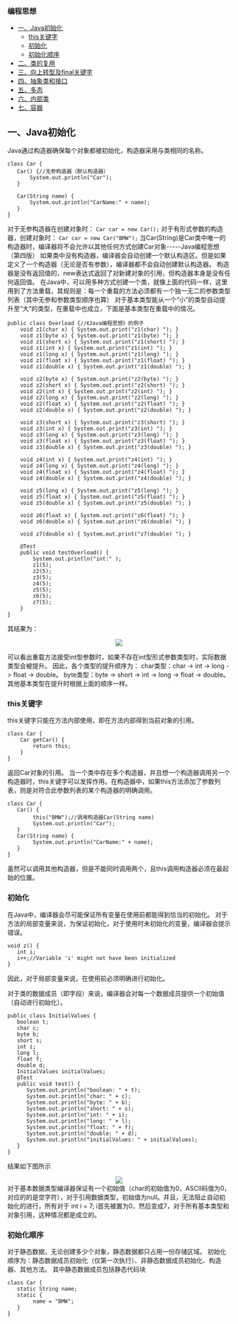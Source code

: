 ### 编程思想
   * [一、Java初始化](#一Java初始化)
       * [this关键字](#this关键字)
       * [初始化](#初始化)
       * [初始化顺序](#初始化顺序)
   * [二、类的复用](#二Java类的复用)
   * [三、向上转型及final关键字](#三向上转型及final关键字)
   * [四、抽象类和接口](#四抽象类和接口)
   * [五、多态](#五多态)
   * [六、内部类](#六内部类)
   * [七、容器](#七容器)


## 一、Java初始化

Java通过构造器确保每个对象都被初始化，构造器采用与类相同的名称。
```
class Car {
   Car() {//无参构造器（默认构造器）
       System.out.println("Car");
   }

   Car(String name) {
       System.out.println("CarName:" + name);
   }
}
```
对于无参构造器在创建对象时：
```Car car = new Car();```
对于有形式参数的构造器，创建对象时：
```Car car = new Car("BMW");```
当Car(String)是Car类中唯一的构造器时，编译器将不会允许以其他任何方式创建Car对象-----Java编程思想（第四版）
如果类中没有构造器，编译器会自动创建一个默认构造区。但是如果定义了一个构造器（无论是否有参数），编译器都不会自动创建默认构造器。
构造器是没有返回值的，new表达式返回了对新建对象的引用，但构造器本身是没有任何返回值。
在Java中，可以用多种方式创建一个类，就像上面的代码一样，这里用到了方法重载，其规则是：每一个重载的方法必须都有一个独一无二的参数类型列表（其中无参和参数类型顺序也算）
对于基本类型能从一个“小”的类型自动提升至“大”的类型，在重载中也成立，下面是基本类型在重载中的情况。
```
public class Overload {//《Java编程思想》的例子
    void z1(char x) { System.out.print("z1(char) "); }
    void z1(byte x) { System.out.print("z1(byte) "); }
    void z1(short x) { System.out.print("z1(short) "); }
    void z1(int x) { System.out.print("z1(int) "); }
    void z1(long x) { System.out.print("z1(long) "); }
    void z1(float x) { System.out.print("z1(float) "); }
    void z1(double x) { System.out.print("z1(double) "); }

    void z2(byte x) { System.out.print("z2(byte) "); }
    void z2(short x) { System.out.print("z2(short) "); }
    void z2(int x) { System.out.print("z2(int) "); }
    void z2(long x) { System.out.print("z2(long) "); }
    void z2(float x) { System.out.print("z2(float) "); }
    void z2(double x) { System.out.print("z2(double) "); }

    void z3(short x) { System.out.print("z3(short) "); }
    void z3(int x) { System.out.print("z3(int) "); }
    void z3(long x) { System.out.print("z3(long) "); }
    void z3(float x) { System.out.print("z3(float) "); }
    void z3(double x) { System.out.print("z3(double) "); }

    void z4(int x) { System.out.print("z4(int) "); }
    void z4(long x) { System.out.print("z4(long) "); }
    void z4(float x) { System.out.print("z4(float) "); }
    void z4(double x) { System.out.print("z4(double) "); }

    void z5(long x) { System.out.print("z5(long) "); }
    void z5(float x) { System.out.print("z5(float) "); }
    void z5(double x) { System.out.print("z5(double) "); }

    void z6(float x) { System.out.print("z6(float) "); }
    void z6(double x) { System.out.print("z6(double) "); }

    void z7(double x) { System.out.print("z7(double) "); }

    @Test
    public void testOverload() {
        System.out.println("int:" );
        z1(5);
        z2(5);
        z3(5);
        z4(5);
        z5(5);
        z6(5);
        z7(5);
    }
}
```
其结果为：
<div align="center">
 <img src="图片/Java/初始化1.webp">
</div>
 
可以看出重载方法接受int型参数时，如果不存在int型形式参数类型时，实际数据类型会被提升。
因此，各个类型的提升顺序为：
char类型：char -> int -> long -> float -> double。
byte类型：byte -> short -> int -> long -> float -> double。
其他基本类型在提升时根据上面的顺序一样。

### this关键字
this关键字只能在方法内部使用，即在方法内部得到当前对象的引用。
```
class Car {
    Car getCar() {
        return this;
    }
}
```
返回Car对象的引用。
当一个类中存在多个构造器，并且想一个构造器调用另一个构造器时，this关键字可以发挥作用。在构造器中，如果this方法添加了参数列表，则是对符合此参数列表的某个构造器的明确调用。
```
class Car {
   Car() {
        this("BMW");//调用构造器Car(String name)
        System.out.println("Car");
   }
   Car(String name) {
        System.out.println("CarName:" + name);
   }
}
```
虽然可以调用其他构造器，但是不能同时调用两个，且this调用构造器必须在最起始的位置。

### 初始化
在Java中，编译器会尽可能保证所有变量在使用前都能得到恰当的初始化。
对于方法的局部变量来说，为保证初始化，对于使用时未初始化的变量，编译器会提示错误。
```
void z() {
   int i;
   i++;//Variable 'i' might not have been initialized
}
```
因此，对于局部变量来说，在使用前必须明确进行初始化。

对于类的数据成员（即字段）来说，编译器会对每一个数据成员提供一个初始值（自动进行初始化）。
```
public class InitialValues {
   boolean t;
   char c;
   byte b;
   short s;
   int i;
   long l;
   float f;
   double d;
   InitialValues initialValues;
   @Test
   public void test() {
      System.out.println("boolean: " + t);
      System.out.println("char: " + c);
      System.out.println("byte: " + b);
      System.out.println("short: " + s);
      System.out.println("int: " + i);
      System.out.println("long: " + l);
      System.out.println("float: " + f);
      System.out.println("double: " + d);
      System.out.println("initialValues: " + initialValues);
   }
}
```
结果如下图所示
 <div align="center">
 <img src="图片/Java/初始化2.png">
</div>
对于基本数据类型编译器保证有一个初始值（char的初始值为0，ASCII码值为0，对应的的是空字符），对于引用数据类型，初始值为null。并且，无法阻止自动初始化的进行，所有对于 int i = 7; i首先被置为0，然后变成7，对于所有基本类型和对象引用，这种情况都是成立的。

### 初始化顺序
对于静态数据，无论创建多少个对象，静态数据都只占用一份存储区域。
初始化顺序为：静态数据成员初始化（仅第一次执行）、非静态数据成员初始化、构造器、其他方法。
其中静态数据成员包括静态代码块
```
class Car {
   static String name;
   static {
        name = "BMW";
   }
}
```